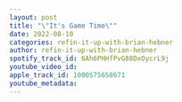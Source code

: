 ```yaml
---
layout: post
title: "\"It's Game Time\""
date: 2022-08-10
categories: refin-it-up-with-brian-hebner
author: refin-it-up-with-brian-hebner
spotify_track_id: 6Ah6PHHfPvG88DxOycrL9j
youtube_video_id: 
apple_track_id: 1000575658671
youtube_metadata: 
---
```

